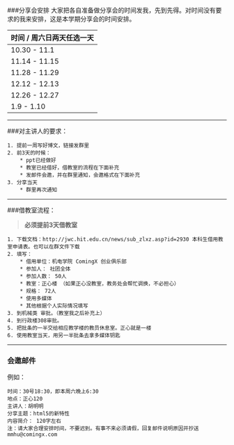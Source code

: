 ###分享会安排
大家把各自准备做分享会的时间发我，先到先得。对时间没有要求的我来安排，这是本学期分享会的时间安排。

| 时间 / 周六日两天任选一天 |
| ------------- |
| 10.30 - 11.1  |
| 11.14 - 11.15 |
| 11.28 - 11.29 |
| 12.12 - 12.13 |
| 12.26 - 12.27 |
| 1.9   - 1.10  |


---
###对主讲人的要求：

	1. 提前一周写好博文，链接发群里
	2. 前3天的时候：
		* ppt已经做好
		* 教室已经借好，借教室的流程在下面补充
		* 发邮件会邀，并在群里通知，会邀格式在下面补充
	3. 分享当天
		* 群里再次通知

---
###借教室流程：
> **必须提前3天借教室**

	1. 下载文档：http://jwc.hit.edu.cn/news/sub_zlxz.asp?id=2930 本科生借用教室申请表。也可以在群文件下载
	2. 填写：
		* 借用单位：机电学院 ComingX 创业俱乐部
		* 参加人： 社团全体
		* 参加人数： 50人
		* 教室：正心楼 （如果正心没教室，教务处会帮忙调换，不必担心）
		* 规格： 72人
		* 使用多媒体
		* 其他根据个人实际情况填写
	3. 到机械类 审批。（教室我之后补充上）
	4. 到行政楼308审批。
	5. 把批条的一半交给相应教学楼的教员休息室。正心就是一楼
	6. 使用教室当天，用另一半批条去拿多媒体钥匙


---
### 会邀邮件
例如：

	时间：30号18:30，即本周六晚上6:30
	地点：正心120
	主讲人：胡明明
	分享主题：html5的新特性
	内容简介： 120字左右
	注：请大家合理安排时间，不要迟到。有事不来必须请假，回复邮件说明原因并抄送mmhu@comingx.com

